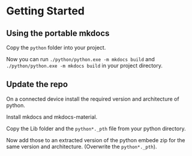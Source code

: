 # Getting Started

## Using the portable mkdocs

Copy the `python` folder into your project.

Now you can run `./python/python.exe -m mkdocs build` and `./python/python.exe -m mkdocs build` in your project directory.

## Update the repo

On a connected device install the required version and architecture of python.

Install mkdocs and mkdocs-material.

Copy the Lib folder and the `python*._pth` file from your python directory.

Now add those to an extracted version of the python embede zip for the same version and architecture. (Overwrite the `python*._pth`).

